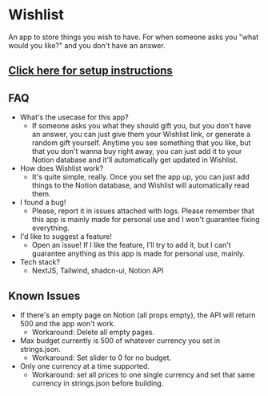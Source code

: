 # Wishlist
An app to store things you wish to have. For when someone asks you "what would you like?" and you don't have an answer.

## [Click here for setup instructions](https://github.com/Alexciao/wishlist/blob/master/doc/SETUP.md)

## FAQ
- What's the usecase for this app?
  - If someone asks you what they should gift you, but you don't have an answer, you can just give them your Wishlist link, or generate a random gift yourself. Anytime you see something that you like, but that you don't wanna buy right away, you can just add it to your Notion database and it'll automatically get updated in Wishlist.
- How does Wishlist work?
  - It's quite simple, really. Once you set the app up, you can just add things to the Notion database, and Wishlist will automatically read them.
- I found a bug!
  - Please, report it in issues attached with logs. Please remember that this app is mainly made for personal use and I won't guarantee fixing everything.
- I'd like to suggest a feature!
  - Open an issue! If I like the feature, I'll try to add it, but I can't guarantee anything as this app is made for personal use, mainly.
- Tech stack?
  - NextJS, Tailwind, shadcn-ui, Notion API

## Known Issues
- If there's an empty page on Notion (all props empty), the API will return 500 and the app won't work.
  - Workaround: Delete all empty pages.
- Max budget currently is 500 of whatever currency you set in strings.json.
  - Workaround: Set slider to 0 for no budget.
- Only one currency at a time supported.
  - Workaround: set all prices to one single currency and set that same currency in strings.json before building.